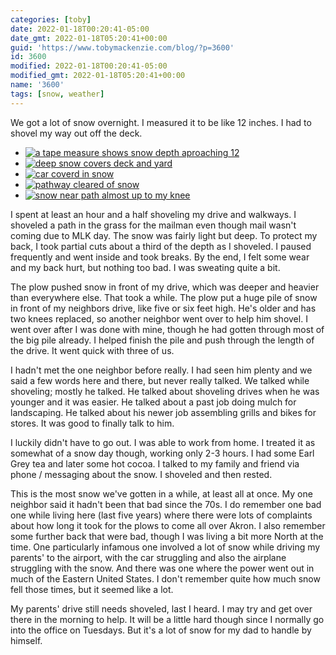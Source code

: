 ```yaml
---
categories: [toby]
date: 2022-01-18T00:20:41-05:00
date_gmt: 2022-01-18T05:20:41+00:00
guid: 'https://www.tobymackenzie.com/blog/?p=3600'
id: 3600
modified: 2022-01-18T00:20:41-05:00
modified_gmt: 2022-01-18T05:20:41+00:00
name: '3600'
tags: [snow, weather]
---
```


We got a lot of snow overnight.  I measured it to be like 12 inches.<!--more-->  I had to shovel my way out off the deck.

- [![a tape measure shows snow depth aproaching 12](https://www.tobymackenzie.com/_/wp-content/uploads/2022/01/PXL_20220117_193337284.resized-225x300.jpg)](https://www.tobymackenzie.com/_/wp-content/uploads/2022/01/PXL_20220117_193337284.resized.jpg)
- [![deep snow covers deck and yard](https://www.tobymackenzie.com/_/wp-content/uploads/2022/01/PXL_20220117_155701298.resized-300x225.jpg)](https://www.tobymackenzie.com/_/wp-content/uploads/2022/01/PXL_20220117_155701298.resized.jpg)
- [![car coverd in snow](https://www.tobymackenzie.com/_/wp-content/uploads/2022/01/PXL_20220117_160109947.resized-300x225.jpg)](https://www.tobymackenzie.com/_/wp-content/uploads/2022/01/PXL_20220117_160109947.resized.jpg)
- [![pathway cleared of snow](https://www.tobymackenzie.com/_/wp-content/uploads/2022/01/PXL_20220117_193440588.resized-225x300.jpg)](https://www.tobymackenzie.com/_/wp-content/uploads/2022/01/PXL_20220117_193440588.resized.jpg)
- [![snow near path almost up to my knee](https://www.tobymackenzie.com/_/wp-content/uploads/2022/01/PXL_20220117_193419375.resized-300x225.jpg)](https://www.tobymackenzie.com/_/wp-content/uploads/2022/01/PXL_20220117_193419375.resized.jpg)

I spent at least an hour and a half shoveling my drive and walkways.  I shoveled a path in the grass for the mailman even though mail wasn't coming due to MLK day.  The snow was fairly light but deep.  To protect my back, I took partial cuts about a third of the depth as I shoveled.  I paused frequently and went inside and took breaks.  By the end, I felt some wear and my back hurt, but nothing too bad.  I was sweating quite a bit.

The plow pushed snow in front of my drive, which was deeper and heavier than everywhere else.  That took a while.  The plow put a huge pile of snow in front of my neighbors drive, like five or six feet high.  He's older and has two knees replaced, so another neighbor went over to help him shovel.  I went over after I was done with mine, though he had gotten through most of the big pile already.  I helped finish the pile and push through the length of the drive.  It went quick with three of us.

I hadn't met the one neighbor before really.  I had seen him plenty and we said a few words here and there, but never really talked.  We talked while shoveling; mostly he talked.  He talked about shoveling drives when he was younger and it was easier.  He talked about a past job doing mulch for landscaping.  He talked about his newer job assembling grills and bikes for stores.  It was good to finally talk to him.

I luckily didn't have to go out.  I was able to work from home.  I treated it as somewhat of a snow day though, working only 2-3 hours.  I had some Earl Grey tea and later some hot cocoa.  I talked to my family and friend via phone / messaging about the snow.  I shoveled and then rested.

This is the most snow we've gotten in a while, at least all at once.  My one neighbor said it hadn't been that bad since the 70s.  I do remember one bad one while living here (last five years) where there were lots of complaints about how long it took for the plows to come all over Akron.  I also remember some further back that were bad, though I was living a bit more North at the time.  One particularly infamous one involved a lot of snow while driving my parents' to the airport, with the car struggling and also the airplane struggling with the snow.  And there was one where the power went out in much of the Eastern United States.  I don't remember quite how much snow fell those times, but it seemed like a lot.

My parents' drive still needs shoveled, last I heard.  I may try and get over there in the morning to help.  It will be a little hard though since I normally go into the office on Tuesdays.  But it's a lot of snow for my dad to handle by himself.
